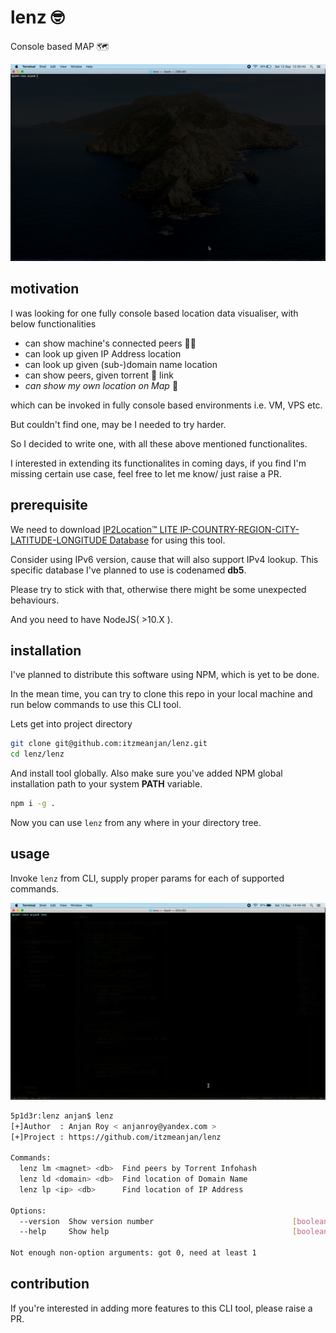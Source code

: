 # lenz 🤓

Console based MAP 🗺 

![sc](sc/sc.gif)

## motivation

I was looking for one fully console based location data visualiser, with below functionalities 

- can show machine's connected peers 👩‍💻
- can look up given IP Address location
- can look up given (sub-)domain name location
- can show peers, given torrent 🧲 link
- _can show my own location on Map_ 🙋

which can be invoked in fully console based environments i.e. VM, VPS etc.

But couldn't find one, may be I needed to try harder. 

So I decided to write one, with all these above mentioned functionalites.

I interested in extending its functionalites in coming days, if you find I'm missing certain use case, feel free to let me know/ just raise a PR.

## prerequisite

We need to download [IP2Location™ LITE IP-COUNTRY-REGION-CITY-LATITUDE-LONGITUDE Database](https://lite.ip2location.com/database/ip-country-region-city-latitude-longitude) for using this tool.

Consider using IPv6 version, cause that will also support IPv4 lookup. This specific database I've planned to use is codenamed **db5**. 

Please try to stick with that, otherwise there might be some unexpected behaviours.

And you need to have NodeJS( >10.X ).

## installation

I've planned to distribute this software using NPM, which is yet to be done.

In the mean time, you can try to clone this repo in your local machine and run below commands to use this CLI tool.

Lets get into project directory

```bash
git clone git@github.com:itzmeanjan/lenz.git
cd lenz/lenz
```

And install tool globally. Also make sure you've added NPM global installation path to your system **PATH** variable.

```bash
npm i -g .
```

Now you can use `lenz` from any where in your directory tree.

## usage

Invoke `lenz` from CLI, supply proper params for each of supported commands.

![sc](sc/sc_2.gif)

```bash
5p1d3r:lenz anjan$ lenz
[+]Author  : Anjan Roy < anjanroy@yandex.com >
[+]Project : https://github.com/itzmeanjan/lenz

Commands:
  lenz lm <magnet> <db>  Find peers by Torrent Infohash
  lenz ld <domain> <db>  Find location of Domain Name
  lenz lp <ip> <db>      Find location of IP Address

Options:
  --version  Show version number                               [boolean]
  --help     Show help                                         [boolean]

Not enough non-option arguments: got 0, need at least 1
```

## contribution

If you're interested in adding more features to this CLI tool, please raise a PR.
